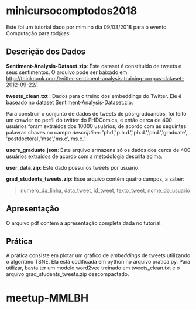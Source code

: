 # minicursocomptodos2018

Este foi um tutorial dado por mim no dia 09/03/2018 para o evento Computação para tod@as.

## Descrição dos Dados 


**Sentiment-Analysis-Dataset.zip**: Este dataset é constituido de tweets e seus sentimentos. O arquivo 
pode ser baixado em http://thinknook.com/twitter-sentiment-analysis-training-corpus-dataset-2012-09-22/.

**tweets_clean.txt** : Dados para o treino dos embeddings do Twitter. Ele é baseado no dataset 
Sentiment-Analysis-Dataset.zip. 

Para construir o conjunto de dados de tweets de pós-graduandos, foi feito um crawler no perfil 
do twitter do PHDComics, e então cerca de 400 usuários foram extraídos dos 10000 usuários, de acordo 
com as seguintes palavras chaves no campo *description*: 'phd','p.h.d.','ph.d.','phd.','graduate',
'postdoctoral','msc','ms.c','ms.c.'. 

**users_graduate.json**: Este arquivo armazena só os dados dos cerca de 400 usuários extraídos de 
acordo com a metodologia descrita acima.

**user_data.zip**: Este dado possui os tweets por usuário. 

**grad_students_tweets.zip**: Esse arquivo contém quatro campos, a saber: 

> numero_da_linha,
> data_tweet,
> id_tweet,
> texto_tweet,
> nome_do_usuario 

## Apresentação

O arquivo pdf contém a apresentação completa dada no tutorial.

## Prática

A prática consiste em plotar um gráfico de *embeddings* de tweets utilizando o algoritmo TSNE. Ela 
está codificada em python no arquivo pratica.py. Para utilizar, basta ter um modelo word2vec treinado 
em tweets_clean.txt e o arquivo grad_students_tweets.zip descompactado.
# meetup-MMLBH
